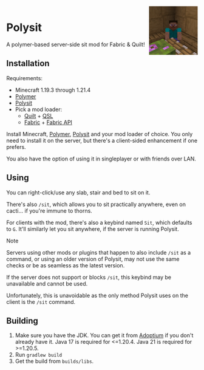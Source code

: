<img width="128" src="src/main/resources/pack.png" alt="Polysit Icon" align="right"/>
<div align="left">

# Polysit

A polymer-based server-side sit mod for Fabric & Quilt!

## Installation

Requirements:

- Minecraft 1.19.3 through 1.21.4
- [Polymer]
- [Polysit]
- Pick a mod loader:
    - [Quilt](https://quiltmc.org/install) + [QSL](https://modrinth.com/mod/qsl)
    - [Fabric](https://fabricmc.net/use) + [Fabric API](https://modrinth.com/mod/fabric-api)

Install Minecraft, [Polymer], [Polysit] and your mod loader of choice.
You only need to install it on the server, but there's a client-sided enhancement if one prefers.

You also have the option of using it in singleplayer or with friends over LAN.

## Using

You can right-click/use any slab, stair and bed to sit on it.

There's also `/sit`, which allows you to sit practically anywhere, even on cacti... if you're immune to thorns.

For clients with the mod, there's also a keybind named `Sit`, which defaults to `G`.
It'll similarly let you sit anywhere, if the server is running Polysit.

> [!NOTE]
> Servers using other mods or plugins that happen to also include `/sit` as a command,
> or using an older version of Polysit, may not use the same checks or be as seamless as the latest version.
>
> If the server does not support or blocks `/sit`, this keybind may be unavailable and cannot be used.
>
> Unfortunately, this is unavoidable as the only method Polysit uses on the client is the `/sit` command.

## Building

1. Make sure you have the JDK.
   You can get it from [Adoptium](https://adoptium.net) if you don't already have it.
   Java 17 is required for <=1.20.4.
   Java 21 is required for >=1.20.5.
2. Run `gradlew build`
3. Get the build from `builds/libs`.

</div>

[Polymer]: https://modrinth.com/mod/polymer

[Polysit]: https://modrinth.com/mod/polysit